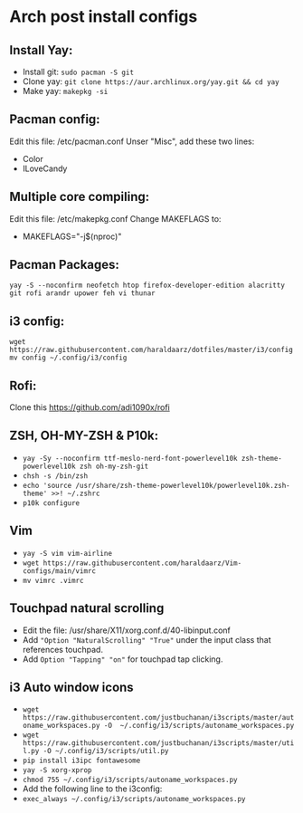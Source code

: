 # Arch post install configs

## Install Yay:
- Install git: ```sudo pacman -S git```
- Clone yay: ```git clone https://aur.archlinux.org/yay.git && cd yay ```
- Make yay: ```makepkg -si```

## Pacman config:
Edit this file: /etc/pacman.conf
Unser "Misc", add these two lines:
- Color
- ILoveCandy

## Multiple core compiling:
Edit this file: /etc/makepkg.conf
Change MAKEFLAGS to: 
- MAKEFLAGS="-j$(nproc)"

## Pacman Packages:
```yay -S --noconfirm neofetch htop firefox-developer-edition alacritty git rofi arandr upower feh vi thunar```

## i3 config:
```wget https://raw.githubusercontent.com/haraldaarz/dotfiles/master/i3/config```
```mv config ~/.config/i3/config ```


## Rofi:
Clone this https://github.com/adi1090x/rofi

## ZSH, OH-MY-ZSH & P10k:
- ```yay -Sy --noconfirm ttf-meslo-nerd-font-powerlevel10k zsh-theme-powerlevel10k zsh oh-my-zsh-git```
- ```chsh -s /bin/zsh```
- ```echo 'source /usr/share/zsh-theme-powerlevel10k/powerlevel10k.zsh-theme' >>! ~/.zshrc```
- ```p10k configure```

## Vim
- ```yay -S vim vim-airline```
- ```wget https://raw.githubusercontent.com/haraldaarz/Vim-configs/main/vimrc```
- ```mv vimrc .vimrc```

## Touchpad natural scrolling
- Edit the file: /usr/share/X11/xorg.conf.d/40-libinput.conf
- Add ```"Option "NaturalScrolling" "True"``` under the input class that references touchpad.
- Add ```Option "Tapping" "on"``` for touchpad tap clicking.

## i3 Auto window icons
- ```wget https://raw.githubusercontent.com/justbuchanan/i3scripts/master/autoname_workspaces.py -O  ~/.config/i3/scripts/autoname_workspaces.py```
- ```wget https://raw.githubusercontent.com/justbuchanan/i3scripts/master/util.py -O ~/.config/i3/scripts/util.py```
- ```pip install i3ipc fontawesome```
- ```yay -S xorg-xprop```
- ```chmod 755 ~/.config/i3/scripts/autoname_workspaces.py```
- Add the following line to the i3config:
- ```exec_always ~/.config/i3/scripts/autoname_workspaces.py```
